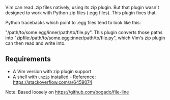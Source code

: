 Vim can read .zip files natively, using its zip plugin. But that plugin
wasn't designed to work with Python zip files (.egg files). This plugin
fixes that.

Python tracebacks which point to .egg files tend to look like this:

"/path/to/some.egg/inner/path/to/file.py". This plugin converts those
paths into "zipfile:/path/to/some.egg::inner/path/to/file.py", which
Vim's zip plugin can then read and write into.

## Requirements
- A Vim version with zip plugin support
- A shell with `unzip` installed - Reference: https://stackoverflow.com/a/6459074

Note: Based loosely on https://github.com/bogado/file-line
